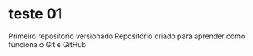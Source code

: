 # teste 01
Primeiro repositorio versionado
Repositório criado para aprender como funciona o Git e GitHub
